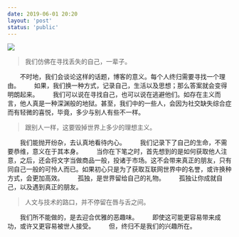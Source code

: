 ```yaml
---
date: 2019-06-01 20:20
layout: 'post'
status: 'public'
---
```

<audio src="https://inz.oss-cn-beijing.aliyuncs.com/Audios/128kbit/%E5%A4%9C%E5%A4%9C%E6%B5%81%E5%85%89%E7%9B%B8%E7%9A%8E%E6%B4%81%20-%20%E9%98%BF%E6%96%87%E9%85%B1.mp3" autoplay loop></audio>

![](https://inz.oss-cn-beijing.aliyuncs.com/Images/Pixabay/old-woman-731423_1920.jpg)
> 我们仿佛在寻找丢失的自己，一辈子。


&emsp;&emsp;不时地，我们会谈论这样的话题，博客的意义。每个人终归需要寻找一个理由。
&emsp;&emsp;如果，我们换一种方式，记录自己，生活以及思想；那么答案就会变得明朗起来。
&emsp;&emsp;我们可以说在寻找自己，也可以说在逃避他们。如存在主义而言，他人真是一种深渊般的地狱。甚至，我们中的一些人，会因为社交缺失综合症而有轻微的喜悦，毕竟，多少与别人有些不一样。

> 跟别人一样，这要毁掉世界上多少的理想主义。

&emsp;&emsp;我们能抛开纷杂，去认真地看待内心。
&emsp;&emsp;我们记录下了自己的生命，不需要恭维，意义在于其本身。
&emsp;&emsp;当你在下笔之时，首先想到的是如何获取他人注意，之后，还会将文字当做商品一般，投诸于市场。这不会带来真正的朋友，只有同自己一般的可怜人而已。如果初心只是为了获取互联网世界中的名誉，或许换种方式，会更加高效。
&emsp;&emsp;孤独，是世界留给自己的礼物。
&emsp;&emsp;孤独让你成就自己，以及遇到真正的朋友。

> 人文与技术的路口，并不停留在唇与舌之间。

&emsp;&emsp;我们所不能做的，是去迎合优雅的恶趣味。
&emsp;&emsp;即使这可能更容易带来成功，或许又更容易被世人接受。
&emsp;&emsp;但，终归不是我们的兴趣所在。